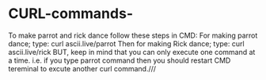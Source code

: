 # CURL-commands-
To make parrot and rick dance follow these steps in CMD:
For making parrot dance; type:
curl ascii.live/parrot
Then for making Rick dance; type:
curl ascii.live/rick
BUT, keep in mind that you can only execute one command at a time.
i.e. if you type parrot command then you should restart CMD tereminal to excute another curl command.///
